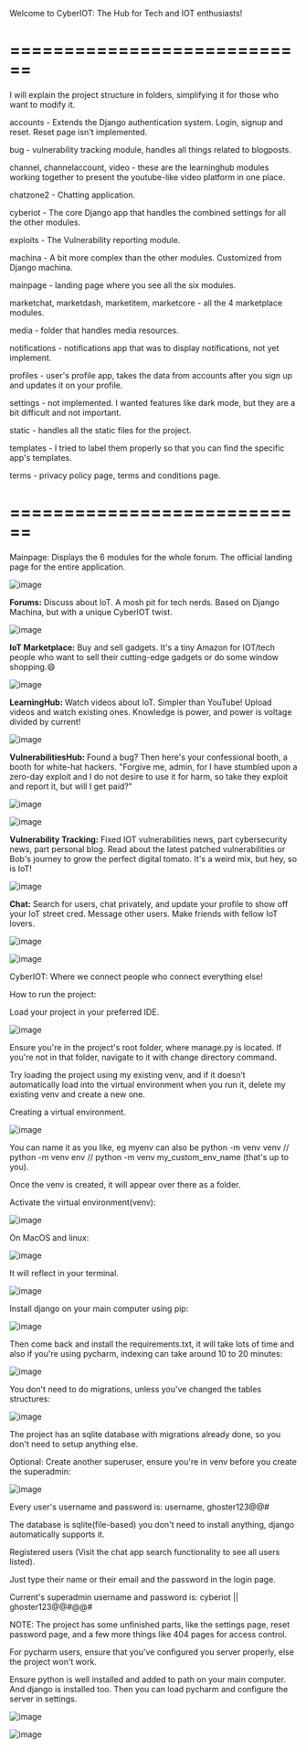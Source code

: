 Welcome to CyberIOT: The Hub for Tech and IOT enthusiasts!

============================
============================

I will explain the project structure in folders, simplifying it for those who want to modify it.

accounts - Extends the Django authentication system. Login, signup and reset. Reset page isn't implemented.

bug - vulnerability tracking module, handles all things related to blogposts.

channel, channelaccount, video - these are the learninghub modules working together to present the youtube-like video platform in one place.

chatzone2 - Chatting application.

cyberiot - The core Django app that handles the combined settings for all the other modules.

exploits - The Vulnerability reporting module.

machina - A bit more complex than the other modules. Customized from Django machina.

mainpage  - landing page where you see all the six modules.

marketchat, marketdash, marketitem, marketcore - all the 4 marketplace modules.

media - folder that handles media resources.

notifications - notifications app that was to display notifications, not yet implement.

profiles - user's profile app, takes the data from accounts after you sign up and updates it on your profile.

settings - not implemented. I wanted features like dark mode, but they are a bit difficult and not important.

static - handles all the static files for the project.

templates - I tried to label them properly so that you can find the specific app's templates.

terms - privacy policy page, terms and conditions page.

============================
============================

Mainpage: Displays the 6 modules for the whole forum. The official landing page for the entire application.

![image](https://github.com/user-attachments/assets/0da19965-6640-4aad-8f9f-5f443d3e31bb)

**Forums:** Discuss about IoT. A mosh pit for tech nerds. Based on Django Machina, but with a unique CyberIOT twist.

![image](https://github.com/user-attachments/assets/96e0051e-a16f-4bc2-a5aa-11c2a59de634)

**IoT Marketplace:** Buy and sell gadgets. It's a tiny Amazon for IOT/tech people who want to sell their cutting-edge gadgets or do some window shopping.😄

![image](https://github.com/user-attachments/assets/10ba4f74-3a85-4118-9fb7-1131849fe679)

**LearningHub:** Watch videos about IoT. Simpler than YouTube! Upload videos and watch existing ones. Knowledge is power, and power is voltage divided by current!

![image](https://github.com/user-attachments/assets/18e9ec34-749e-4755-8dce-602e773a5ea5)

**VulnerabilitiesHub:** Found a bug? Then here's your confessional booth, a booth for white-hat hackers. "Forgive me, admin, for I have stumbled upon a zero-day exploit and I do not desire to use it for harm, so take they exploit and report it, but will I get paid?"

![image](https://github.com/user-attachments/assets/34c64e2e-0023-4616-8290-7f78ffe48979)

![image](https://github.com/user-attachments/assets/ee7f8590-fae2-46ce-9ede-f7a5d375b13f)

**Vulnerability Tracking:** Fixed IOT vulnerabilities news, part cybersecurity news, part personal blog. Read about the latest patched vulnerabilities or Bob's journey to grow the perfect digital tomato. It's a weird mix, but hey, so is IoT!

![image](https://github.com/user-attachments/assets/7bbbf659-87e9-484a-972a-120afd68d2c5)

**Chat:** Search for users, chat privately, and update your profile to show off your IoT street cred. Message other users. Make friends with fellow IoT lovers. 

![image](https://github.com/user-attachments/assets/4284c241-ca4f-4d27-95a8-a2152cd9047e)

![image](https://github.com/user-attachments/assets/1a1e97ee-84f1-495f-a09a-932c0d4fffa8)

CyberIOT: Where we connect people who connect everything else!

How to run the project:

Load your project in your preferred IDE.

![image](https://github.com/user-attachments/assets/34345679-550e-4800-b5d5-5e2fc875a23b)

Ensure you're in the project's root folder, where manage.py is located. If you're not in that folder, navigate to it with change directory command.

Try loading the project using my existing venv, and if it doesn’t automatically load into the virtual environment when you run it, delete my existing venv and create a new one.

Creating a virtual environment.

![image](https://github.com/user-attachments/assets/2d74c433-f3b5-4a2f-bd2b-9211dc864268)

You can name it as you like, eg myenv can also be python -m venv venv // python -m venv env // python -m venv my_custom_env_name (that's up to you).

Once the venv is created, it will appear over there as a folder. 

Activate the virtual environment(venv):

![image](https://github.com/user-attachments/assets/0c092e2d-4cc6-4db1-bb84-6fe357ea615c)

On MacOS and linux:

![image](https://github.com/user-attachments/assets/0ae198e2-9e41-4acd-9a3b-e36995254033)

It will reflect in your terminal.

![image](https://github.com/user-attachments/assets/55b443b6-dbdc-4811-a659-70e8ea0f06e0)

Install django on your main computer using pip:

![image](https://github.com/user-attachments/assets/7e9fe40a-729e-4a15-a071-5c3c303ee9be)

Then come back and install the requirements.txt, it will take lots of time and also if you're using pycharm, indexing can take around 10 to 20 minutes: 

![image](https://github.com/user-attachments/assets/7337d02b-dc9f-4655-a02c-9a62373b3e7e)

You don't need to do migrations, unless you've changed the tables structures:

![image](https://github.com/user-attachments/assets/25821ea9-a982-4237-af8f-64baef53d3c4)

The project has an sqlite database with migrations already done, so you don't need to setup anything else.

Optional: Create another superuser, ensure you're in venv before you create the superadmin:

![image](https://github.com/user-attachments/assets/3721d020-2315-4f2b-8145-fcdfef3c7e62)

Every user's username and password is: username, ghoster123@@# 

The database is sqlite(file-based) you don't need to install anything, django automatically supports it.

Registered users (Visit the chat app search functionality to see all users listed).

Just type their name or their email and the password in the login page.

Current's superadmin username and password is: cyberiot || ghoster123@@#@@#

NOTE: The project has some unfinished parts, like the settings page, reset password page, and a few more things like 404 pages for access control.

For pycharm users, ensure that you've configured you server properly, else the project won't work.

Ensure python is well installed and added to path on your main computer. And django is installed too. Then you can load pycharm and configure the server in settings. 

![image](https://github.com/user-attachments/assets/9c3cd3af-24d8-4b2a-a650-fdf16f7b31fd)

![image](https://github.com/user-attachments/assets/919466f2-31b8-460b-9377-50bedbb40c89)








